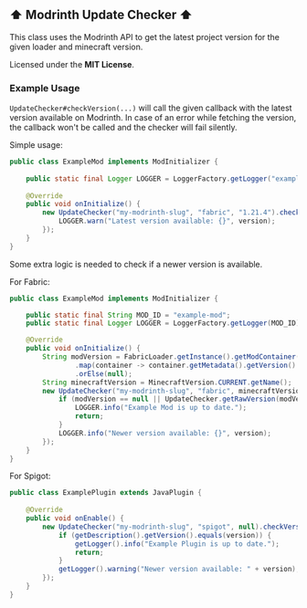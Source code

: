 ## ⬆️ Modrinth Update Checker ⬆️

This class uses the Modrinth API to get the latest project version for the given loader and minecraft version.

Licensed under the **MIT License**.

### Example Usage

`UpdateChecker#checkVersion(...)` will call the given callback with the latest version available on Modrinth.
In case of an error while fetching the version, the callback won't be called and the checker will fail silently.

Simple usage:
```java
public class ExampleMod implements ModInitializer {
    
    public static final Logger LOGGER = LoggerFactory.getLogger("example-mod");
    
    @Override
    public void onInitialize() {
        new UpdateChecker("my-modrinth-slug", "fabric", "1.21.4").checkVersion(version -> {
            LOGGER.warn("Latest version available: {}", version);
        });
    }
}
```

Some extra logic is needed to check if a newer version is available.

For Fabric:

```java
public class ExampleMod implements ModInitializer {

    public static final String MOD_ID = "example-mod";
    public static final Logger LOGGER = LoggerFactory.getLogger(MOD_ID);

    @Override
    public void onInitialize() {
        String modVersion = FabricLoader.getInstance().getModContainer(MOD_ID)
                .map(container -> container.getMetadata().getVersion().getFriendlyString())
                .orElse(null);
        String minecraftVersion = MinecraftVersion.CURRENT.getName();
        new UpdateChecker("my-modrinth-slug", "fabric", minecraftVersion).checkVersion(version -> {
            if (modVersion == null || UpdateChecker.getRawVersion(modVersion).equals(version)) {
                LOGGER.info("Example Mod is up to date.");
                return;
            }
            LOGGER.info("Newer version available: {}", version);
        });
    }
}
```

For Spigot:

```java
public class ExamplePlugin extends JavaPlugin {
    
    @Override
    public void onEnable() {
        new UpdateChecker("my-modrinth-slug", "spigot", null).checkVersion(version -> {
            if (getDescription().getVersion().equals(version)) {
                getLogger().info("Example Plugin is up to date.");
                return;
            }
            getLogger().warning("Newer version available: " + version);
        });
    }
}
```

